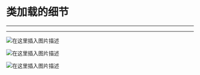 ﻿# 类加载的细节
----
----
![在这里插入图片描述](https://img-blog.csdnimg.cn/bd1e1e82d463467c8cea3160deceb9f6.png?x-oss-process=image/watermark,type_ZHJvaWRzYW5zZmFsbGJhY2s,shadow_50,text_Q1NETiBATkpVU1RaSkM=,size_20,color_FFFFFF,t_70,g_se,x_16)


![在这里插入图片描述](https://img-blog.csdnimg.cn/7915b212b70749fbab52e82397b40304.png?x-oss-process=image/watermark,type_ZHJvaWRzYW5zZmFsbGJhY2s,shadow_50,text_Q1NETiBATkpVU1RaSkM=,size_20,color_FFFFFF,t_70,g_se,x_16)



![在这里插入图片描述](https://img-blog.csdnimg.cn/198153a0bd6949efa4daea2476d45458.png?x-oss-process=image/watermark,type_ZHJvaWRzYW5zZmFsbGJhY2s,shadow_50,text_Q1NETiBATkpVU1RaSkM=,size_20,color_FFFFFF,t_70,g_se,x_16)

